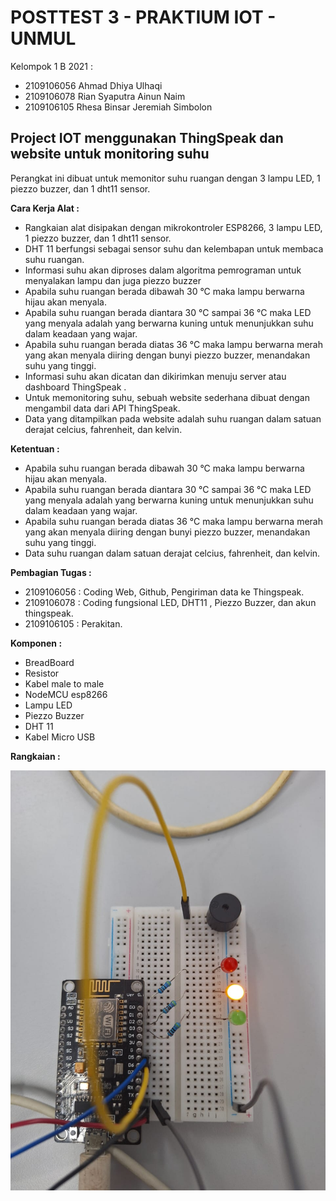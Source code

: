 
# POSTTEST 3 - PRAKTIUM IOT - UNMUL

Kelompok 1 B 2021 :
- 2109106056 Ahmad Dhiya Ulhaqi
- 2109106078 Rian Syaputra Ainun Naim
- 2109106105 Rhesa Binsar Jeremiah Simbolon


## Project IOT menggunakan ThingSpeak dan website untuk monitoring suhu

Perangkat ini dibuat untuk memonitor suhu ruangan dengan 3 lampu LED, 1 piezzo buzzer, dan 1 dht11 sensor.

**Cara Kerja Alat :**
- Rangkaian alat disipakan dengan mikrokontroler ESP8266, 3 lampu LED, 1 piezzo buzzer, dan 1 dht11 sensor.
- DHT 11 berfungsi sebagai sensor suhu dan kelembapan untuk membaca suhu ruangan.
- Informasi suhu akan diproses dalam algoritma pemrograman untuk menyalakan lampu dan juga piezzo buzzer
- Apabila suhu ruangan berada dibawah 30 °C maka lampu berwarna hijau akan menyala.
- Apabila suhu ruangan berada diantara 30 °C sampai 36 °C maka LED yang menyala adalah yang berwarna kuning untuk menunjukkan suhu dalam keadaan yang wajar.
- Apabila suhu ruangan berada diatas 36 °C maka lampu berwarna merah yang akan menyala diiring dengan bunyi piezzo buzzer, menandakan suhu yang tinggi.
- Informasi suhu akan dicatan dan dikirimkan menuju server atau dashboard ThingSpeak .
- Untuk memonitoring suhu, sebuah website sederhana dibuat dengan mengambil data dari API ThingSpeak.
- Data yang ditampilkan pada website adalah suhu ruangan dalam satuan derajat celcius, fahrenheit, dan kelvin.

**Ketentuan :**
- Apabila suhu ruangan berada dibawah 30 °C maka lampu berwarna hijau akan menyala.
- Apabila suhu ruangan berada diantara 30 °C sampai 36 °C maka LED yang menyala adalah yang berwarna kuning untuk menunjukkan suhu dalam keadaan yang wajar.
- Apabila suhu ruangan berada diatas 36 °C maka lampu berwarna merah yang akan menyala diiring dengan bunyi piezzo buzzer, menandakan suhu yang tinggi.
- Data suhu ruangan dalam satuan derajat celcius, fahrenheit, dan kelvin.

**Pembagian Tugas :**
- 2109106056 : Coding Web, Github, Pengiriman data ke Thingspeak.
- 2109106078 : Coding fungsional LED, DHT11 , Piezzo Buzzer, dan akun thingspeak.
- 2109106105 : Perakitan.

**Komponen :**
- BreadBoard
- Resistor
- Kabel male to male
- NodeMCU esp8266
- Lampu LED
- Piezzo Buzzer
- DHT 11
- Kabel Micro USB

**Rangkaian :**

![alt text](Rangkaian.jpg)

